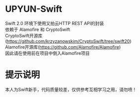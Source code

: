 # UPYUN-Swift
Swift 2.0 环境下使用又拍云HTTP REST API的封装<br>
依赖于 Alamofire 和 CryptoSwift<br>
CryptoSwift开源库(https://github.com/krzyzanowskim/CryptoSwift/tree/swift20)<br>
Alamofire开源库(https://github.com/Alamofire/Alamofire)<br>
因此请在使用前在项目中倒入Alamofire项目<br>

# 提示说明
本人为Swift新手，代码质量较差，仅供参考互相学习之用，请勿喷！<br>
